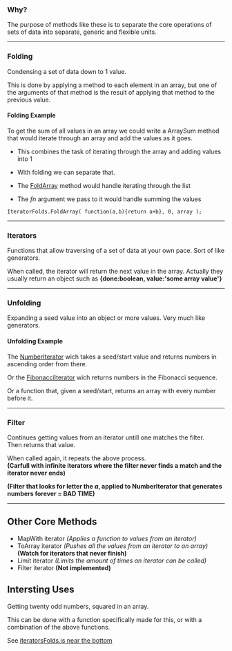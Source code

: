 



### Why?
The purpose of methods like these is to separate the core operations of sets
of data into separate, generic and flexible units.

---

### Folding
Condensing a set of data down to 1 value.  

This is done by applying a method to each element in an array, but one of the arguments
of that method is the result of applying that method to the previous value.

#### Folding Example
To get the sum of all values in an array we could write a ArraySum method
that would iterate through an array and add the values as it goes.

- This combines the task of iterating through the array and adding values into 1
- With folding we can separate that.  

- The [FoldArray](iteratorsFolds.js) method would handle iterating through the list
- The *fn* argument we pass to it would handle summing the values
```
IteratorFolds.FoldArray( function(a,b){return a+b}, 0, array );
```

---

### Iterators
Functions that allow traversing of a set of data at your own pace.
Sort of like generators.  

When called, the iterator will return the next value in the array.
Actually they usually return an object such as **{done:boolean, value:'some array value'}**

---

### Unfolding
Expanding a seed value into an object or more values.
Very much like generators.

#### Unfolding Example
The [NumberIterator](iteratorsFolds.js) wich takes a seed/start value and returns numbers in ascending order
from there.  

Or the [FibonacciIterator](iteratorsFolds.js) wich returns numbers in the Fibonacci sequence.  

Or a function that, given a seed/start, returns an array with every number before it.

---

### Filter
Continues getting values from an iterator untill one matches the filter.  
Then returns that value.

When called again, it repeats the above process.  
**(Carfull with infinite iterators where the filter never finds a match and the iterator never ends)**  

**(Filter that looks for letter the *a*, applied to NumberIterator that generates numbers forever = BAD TIME)**

---

## Other Core Methods
- MapWith iterator *(Applies a function to values from an iterator)*
- ToArray iterator *(Pushes all the values from an iterator to an array)* **(Watch for iterators that never finish)**
- Limit iterator *(Limits the amount of times an iterator can be called)*
- Filter iterator **(Not implemented)**


## Intersting Uses
Getting twenty odd numbers, squared in an array. 

This can be done with a function specifically made for this, or with a combination of the above functions.  

See [iteratorsFolds.js near the bottom](iteratorsFolds.js)













